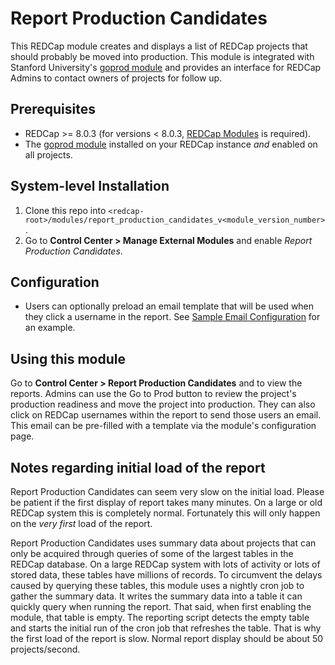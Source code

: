 # Report Production Candidates

This REDCap module creates and displays a list of REDCap projects that should probably be moved into production. This module is integrated with Stanford University's [goprod module](https://github.com/ctsit/goprod) and provides an interface for REDCap Admins to contact owners of projects for follow up.

## Prerequisites
- REDCap >= 8.0.3 (for versions < 8.0.3, [REDCap Modules](https://github.com/vanderbilt/redcap-external-modules) is required).
- The [goprod module](https://github.com/ctsit/goprod) installed on your REDCap instance _and_ enabled on all projects.

## System-level Installation
1. Clone this repo into `<redcap-root>/modules/report_production_candidates_v<module_version_number>`.
2. Go to **Control Center > Manage External Modules** and enable _Report Production Candidates_.

## Configuration
- Users can optionally preload an email template that will be used when they click a username in the report.  See [Sample Email Configuration](samples/email_configuration.md) for an example.

## Using this module
Go to **Control Center > Report Production Candidates** and to view the reports. Admins can use the Go to Prod button to review the project's production readiness and move the project into production. They can also click on REDCap usernames within the report to send those users an email. This email can be pre-filled with a template via the module's configuration page.

## Notes regarding initial load of the report

Report Production Candidates can seem very slow on the initial load. Please be patient if the first display of report takes many minutes. On a large or old REDCap system this is completely normal. Fortunately this will only happen on the _very first_ load of the report.

Report Production Candidates uses summary data about projects that can only be acquired through queries of some of the largest tables in the REDCap database. On a large REDCap system with lots of activity or lots of stored data, these tables have millions of records. To circumvent the delays caused by querying these tables, this module uses a nightly cron job to gather the summary data. It writes the summary data into a table it can quickly query when running the report. That said, when first enabling the module, that table is empty. The reporting script detects the empty table and starts the initial run of the cron job that refreshes the table. That is why the first load of the report is slow. Normal report display should be about 50 projects/second.
